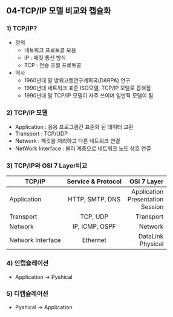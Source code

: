 ## 04-TCP/IP 모델 비교와 캡슐화
### 1) TCP/IP?
- 정의
    - 네트워크 프로토콜 모음
    - IP : 패킷 통신 방식
    - TCP : 전송 조절 프로토콜
- 역사
    - 1960년대 말 방위고등연구계획국(DARPA) 연구
    - 1990년대 네트워크 표준 ISO모델, TCP/IP 모델로 좁혀짐
    - 1990년대 말 TCP/IP 모델이 자주 쓰이며 일반적 모델이 됨
### 2) TCP/IP 모델
- Application : 응용 프로그램간 표준화 된 데이터 교환
- Transport : TCP/UDP
- Network : 패킷을 처리하고 다른 네트워크 연결
- NetWork Interface : 물리 계층으로 네트워크 노드 상호 연결
### 3) TCP/IP와 OSI 7 Layer비교
|TCP/IP|Service & Protocol|OSI 7 Layer|
|---|:---:|---:|
| Application|HTTP, SMTP, DNS | Application </br>Presentation</br>Session |
|Transport|TCP, UDP|Transport|
|Network|IP, ICMP, OSPF|Network|
|Network Interface|Ethernet|DataLink</br> Physical|
### 4) 인캡슐레이션
- Application -> Pyshical
### 5) 디캡슐레이션
- Pyshical -> Application